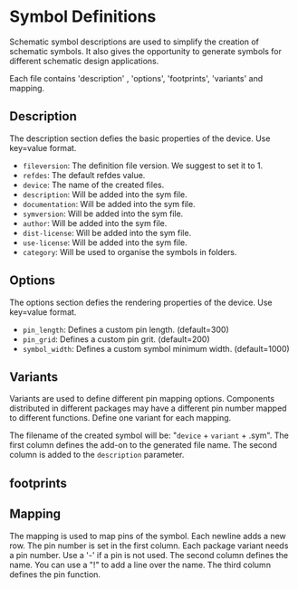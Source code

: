 Symbol Definitions
==================

Schematic symbol descriptions are used to simplify the creation of schematic symbols. It also gives the opportunity to generate symbols for different schematic design applications.

Each file contains 'description' , 'options', 'footprints', 'variants' and mapping.

Description
-----------

The description section defies the basic properties of the device. Use key=value format.

 - `fileversion`: The definition file version. We suggest to set it to 1.
 - `refdes`: The default refdes value.
 - `device`: The name of the created files.
 - `description`: Will be added into the sym file.
 - `documentation`: Will be added into the sym file.
 - `symversion`: Will be added into the sym file.
 - `author`: Will be added into the sym file.
 - `dist-license`: Will be added into the sym file.
 - `use-license`: Will be added into the sym file.
 - `category`: Will be used to organise the symbols in folders.

Options
-------

The options section defies the rendering properties of the device. Use key=value format.

 - `pin_length`: Defines a custom pin length. (default=300)
 - `pin_grid`: Defines a custom pin grit. (default=200)
 - `symbol_width`: Defines a custom symbol minimum width. (default=1000)

Variants
--------

Variants are used to define different pin mapping options. Components distributed in different packages may have a different pin number mapped to different functions. Define one variant for each mapping.

The filename of the created symbol  will be: "`device` + `variant` + .sym". 
The first column defines the add-on to the generated file name. The second 
column is added to the `description` parameter.

footprints
----------

Mapping
-------

The mapping is used to map pins of the symbol. Each newline adds a new row. The pin number is set in the first column. Each package variant needs a pin number. Use a '-' if a pin is not used. The second column defines the name. You can use a "!" to add a line over the name. The third column defines the pin function.
